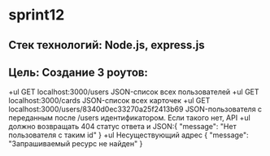 # sprint12
## Стек технологий: Node.js, express.js
## Цель: Создание 3 роутов: 
+ul GET localhost:3000/users	JSON-список всех пользователей
+ul GET localhost:3000/cards	JSON-список всех карточек
+ul GET localhost:3000/users/8340d0ec33270a25f2413b69	JSON-пользователя с переданным после /users идентификатором. Если такого нет, API +ul должно возвращать 404 статус ответа и JSON:{ "message": "Нет пользователя с таким id" }
+ul Несуществующий адрес	{ "message": "Запрашиваемый ресурс не найден" }
